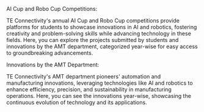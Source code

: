 AI Cup and Robo Cup Competitions:

TE Connectivity's annual AI Cup and Robo Cup competitions provide platforms for students to showcase innovations in AI and robotics, fostering creativity and problem-solving skills while advancing technology in these fields. Here, you can explore the projects submitted by students and innovations by the AMT department, categorized year-wise for easy access to groundbreaking advancements.

 

Innovations by the AMT Department: 

TE Connectivity's AMT department pioneers' automation and manufacturing innovations, leveraging technologies like AI and robotics to enhance efficiency, precision, and sustainability in manufacturing operations. Here, you can see the innovations year-wise, showcasing the continuous evolution of technology and its applications.
